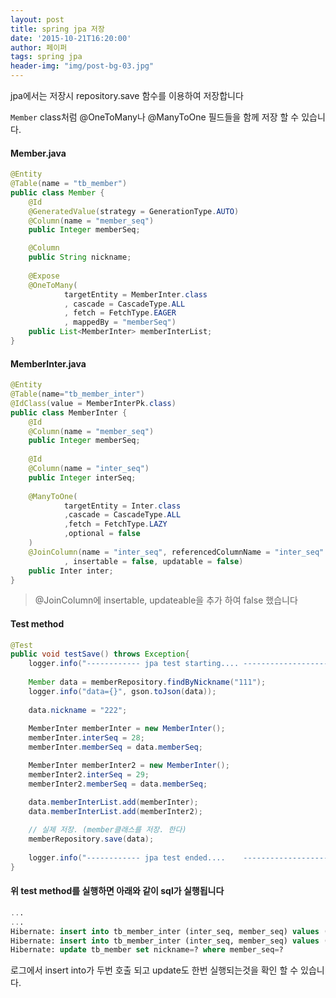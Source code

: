 ```yaml
---
layout: post
title: spring jpa 저장
date: '2015-10-21T16:20:00'
author: 페이퍼
tags: spring jpa
header-img: "img/post-bg-03.jpg"
---
```

jpa에서는 저장시 repository.save 함수를 이용하여 저장합니다 

```Member``` class처럼 @OneToMany나 @ManyToOne 필드들을 함께 저장 할 수 있습니다.

#### Member.java
```java
@Entity 
@Table(name = "tb_member")
public class Member {
    @Id 
    @GeneratedValue(strategy = GenerationType.AUTO)
    @Column(name = "member_seq")
    public Integer memberSeq;

    @Column
    public String nickname;
    
    @Expose
    @OneToMany(
            targetEntity = MemberInter.class
            , cascade = CascadeType.ALL
            , fetch = FetchType.EAGER
            , mappedBy = "memberSeq")
    public List<MemberInter> memberInterList;
}
```

#### MemberInter.java
```java
@Entity 
@Table(name="tb_member_inter") 
@IdClass(value = MemberInterPk.class)
public class MemberInter {
    @Id 
    @Column(name = "member_seq")
    public Integer memberSeq;
    
    @Id 
    @Column(name = "inter_seq")
    public Integer interSeq;
    
    @ManyToOne(
            targetEntity = Inter.class
            ,cascade = CascadeType.ALL
            ,fetch = FetchType.LAZY
            ,optional = false
    )
    @JoinColumn(name = "inter_seq", referencedColumnName = "inter_seq"
            , insertable = false, updatable = false)
    public Inter inter;
}
```
> @JoinColumn에 insertable, updateable을 추가 하여 false 했습니다 


#### Test method
```java
@Test
public void testSave() throws Exception{
    logger.info("------------ jpa test starting.... ------------------------");
    
    Member data = memberRepository.findByNickname("111");
    logger.info("data={}", gson.toJson(data));
    
    data.nickname = "222";
    
    MemberInter memberInter = new MemberInter();
    memberInter.interSeq = 28;
    memberInter.memberSeq = data.memberSeq;

    MemberInter memberInter2 = new MemberInter();
    memberInter2.interSeq = 29;
    memberInter2.memberSeq = data.memberSeq;

    data.memberInterList.add(memberInter);
    data.memberInterList.add(memberInter2);
    
    // 실제 저장. (member클래스를 저장. 한다)
    memberRepository.save(data);
    
    logger.info("------------ jpa test ended....    ------------------------");
}
```

#### 위 test method를 실행하면 아래와 같이 sql가 실행됩니다
```sql
...
...
Hibernate: insert into tb_member_inter (inter_seq, member_seq) values (?, ?)
Hibernate: insert into tb_member_inter (inter_seq, member_seq) values (?, ?)
Hibernate: update tb_member set nickname=? where member_seq=?
```

로그에서 insert into가 두번 호출 되고 update도 한번 실행되는것을 확인 할 수 있습니다.



